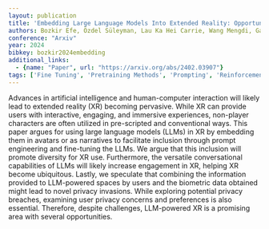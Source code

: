 ```yaml
---
layout: publication
title: 'Embedding Large Language Models Into Extended Reality: Opportunities And Challenges For Inclusion, Engagement, And Privacy'
authors: Bozkir Efe, Özdel Süleyman, Lau Ka Hei Carrie, Wang Mengdi, Gao Hong, Kasneci Enkelejda
conference: "Arxiv"
year: 2024
bibkey: bozkir2024embedding
additional_links:
  - {name: "Paper", url: "https://arxiv.org/abs/2402.03907"}
tags: ['Fine Tuning', 'Pretraining Methods', 'Prompting', 'Reinforcement Learning', 'Training Techniques']
---
```

Advances in artificial intelligence and human-computer interaction will
likely lead to extended reality (XR) becoming pervasive. While XR can provide
users with interactive, engaging, and immersive experiences, non-player
characters are often utilized in pre-scripted and conventional ways. This paper
argues for using large language models (LLMs) in XR by embedding them in
avatars or as narratives to facilitate inclusion through prompt engineering and
fine-tuning the LLMs. We argue that this inclusion will promote diversity for
XR use. Furthermore, the versatile conversational capabilities of LLMs will
likely increase engagement in XR, helping XR become ubiquitous. Lastly, we
speculate that combining the information provided to LLM-powered spaces by
users and the biometric data obtained might lead to novel privacy invasions.
While exploring potential privacy breaches, examining user privacy concerns and
preferences is also essential. Therefore, despite challenges, LLM-powered XR is
a promising area with several opportunities.
